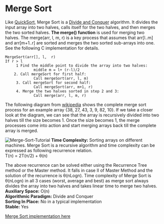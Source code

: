 
# Merge Sort
Like  [QuickSort](https://www.geeksforgeeks.org/quick-sort/), Merge Sort is a  [Divide and Conquer](https://www.geeksforgeeks.org/divide-and-conquer-introduction/)  algorithm. It divides the input array into two halves, calls itself for the two halves, and then merges the two sorted halves.  **The merge() function**  is used for merging two halves. The merge(arr, l, m, r) is a key process that assumes that arr[l..m] and arr[m+1..r] are sorted and merges the two sorted sub-arrays into one. See the following C implementation for details.
```
MergeSort(arr[], l,  r)
If r > l
     1 Find the middle point to divide the array into two halves:  
             middle m = l+ (r-l)/2
    2. Call mergeSort for first half:   
             Call mergeSort(arr, l, m)
     3. Call mergeSort for second half:
             Call mergeSort(arr, m+1, r)
     4. Merge the two halves sorted in step 2 and 3:
             Call merge(arr, l, m, r)
```
The following diagram from  [wikipedia](http://en.wikipedia.org/wiki/File:Merge_sort_algorithm_diagram.svg)  shows the complete merge sort process for an example array {38, 27, 43, 3, 9, 82, 10}. If we take a closer look at the diagram, we can see that the array is recursively divided into two halves till the size becomes 1. Once the size becomes 1, the merge processes come into action and start merging arrays back till the complete array is merged.  

![Merge-Sort-Tutorial](https://media.geeksforgeeks.org/wp-content/cdn-uploads/Merge-Sort-Tutorial.png)
**Time Complexity:**  Sorting arrays on different machines. Merge Sort is a recursive algorithm and time complexity can be expressed as following recurrence relation.  
T(n) = 2T(n/2) + θ(n)

The above recurrence can be solved either using the Recurrence Tree method or the Master method. It falls in case II of Master Method and the solution of the recurrence is θ(nLogn). Time complexity of Merge Sort is θ(nLogn) in all 3 cases (worst, average and best) as merge sort always divides the array into two halves and takes linear time to merge two halves.  
**Auxiliary Space:**  O(n)  
**Algorithmic Paradigm:** Divide and Conquer  
**Sorting In Place:**  No in a typical implementation  
**Stable:**  Yes

[Merge Sort implementation here](https://www.geeksforgeeks.org/merge-sort/)